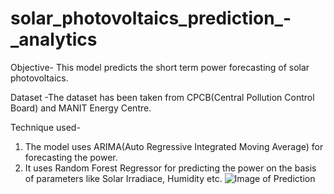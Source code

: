 # solar_photovoltaics_prediction_-_analytics

Objective- This model predicts the short term power forecasting of solar photovoltaics.

Dataset -The dataset has been taken from CPCB(Central Pollution Control Board) and MANIT Energy Centre.

Technique used-
1. The model uses ARIMA(Auto Regressive Integrated Moving Average) for forecasting the power. 
2. It uses Random Forest Regressor for predicting the power on the basis of parameters like Solar Irradiace, Humidity etc.
![Image of Prediction](https://github.com/js0805/solar_photovoltaics_prediction_-_analytics/blob/master/applygithub.png)
